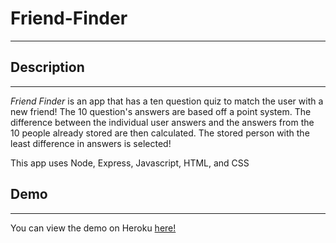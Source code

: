 # Friend-Finder
---
## Description
---
*Friend Finder* is an app that has a ten question quiz to match the user with a new friend! The 10 question's answers are based off a point system. The difference between the individual user answers and the answers from the 10 people already stored are then calculated. The stored person with the least difference in answers is selected!

This app uses Node, Express, Javascript, HTML, and CSS

## Demo
---
You can view the demo on Heroku [here!](https://gt-friend-finder-2018.herokuapp.com/)